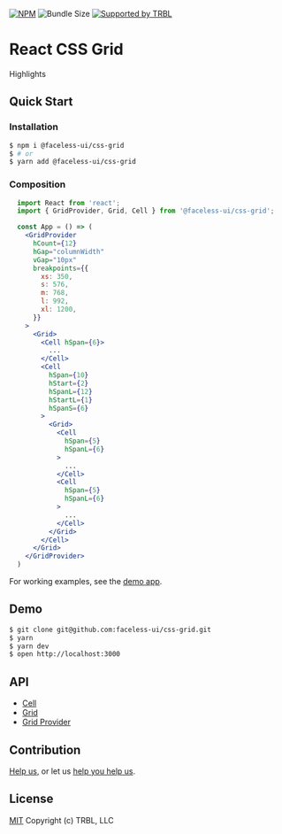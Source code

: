 [![NPM](https://img.shields.io/npm/v/@faceless-ui/css-grid)](https://www.npmjs.com/@faceless-ui/css-grid)
![Bundle Size](https://img.shields.io/bundlephobia/minzip/@faceless-ui/css-grid?label=zipped)
[![Supported by TRBL](https://img.shields.io/badge/supported_by-TRBL-black)](https://github.com/trouble)

# React CSS Grid

Highlights

## Quick Start

### Installation

```bash
$ npm i @faceless-ui/css-grid
$ # or
$ yarn add @faceless-ui/css-grid
```

### Composition

```jsx
  import React from 'react';
  import { GridProvider, Grid, Cell } from '@faceless-ui/css-grid';

  const App = () => (
    <GridProvider
      hCount={12}
      hGap="columnWidth"
      vGap="10px"
      breakpoints={{
        xs: 350,
        s: 576,
        m: 768,
        l: 992,
        xl: 1200,
      }}
    >
      <Grid>
        <Cell hSpan={6}>
          ...
        </Cell>
        <Cell
          hSpan={10}
          hStart={2}
          hSpanL={12}
          hStartL={1}
          hSpanS={6}
        >
          <Grid>
            <Cell
              hSpan={5}
              hSpanL={6}
            >
              ...
            </Cell>
            <Cell
              hSpan={5}
              hSpanL={6}
            >
              ...
            </Cell>
          </Grid>
        </Cell>
      </Grid>
    </GridProvider>
  )
```

For working examples, see the [demo app](./demo/App.demo.js).

## Demo

```bash
$ git clone git@github.com:faceless-ui/css-grid.git
$ yarn
$ yarn dev
$ open http://localhost:3000
```

## API

  - [Cell](./src/Cell/README.md)
  - [Grid](./src/Grid/README.md)
  - [Grid Provider](./src/GridProvider/README.md)

## Contribution

[Help us,](https://github.com/faceless-ui/.github/blob/master/CONTRIBUTING.md) or let us [help you help us](https://github.com/faceless-ui/.github/blob/master/SUPPORT.md).

## License

[MIT](https://github.com/faceless-ui/css-grid/blob/master/LICENSE) Copyright (c) TRBL, LLC
